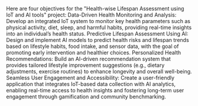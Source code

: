 Here are four objectives for the "Health-wise Lifespan Assessment using IoT and AI tools" project:
Data-Driven Health Monitoring and Analysis: Develop an integrated IoT system to monitor key health parameters such as physical activity, diet, sleep, and harmful habits, providing real-time insights into an individual’s health status.
Predictive Lifespan Assessment Using AI: Design and implement AI models to predict health risks and lifespan trends based on lifestyle habits, food intake, and sensor data, with the goal of promoting early intervention and healthier choices.
Personalized Health Recommendations: Build an AI-driven recommendation system that provides tailored lifestyle improvement suggestions (e.g., dietary adjustments, exercise routines) to enhance longevity and overall well-being.
Seamless User Engagement and Accessibility: Create a user-friendly application that integrates IoT-based data collection with AI analytics, enabling real-time access to health insights and fostering long-term user engagement through gamification and community benchmarking.
